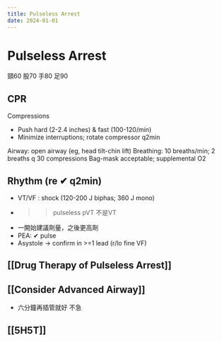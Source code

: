 ```yaml
---
title: Pulseless Arrest
date: 2024-01-01
---
```


# Pulseless Arrest
頸60 股70 手80 足90

## CPR
Compressions
* Push hard (2-2.4 inches) & fast (100-120/min)
* Minimize interruptions; rotate compressor q2min

Airway: open airway (eg, head tilt-chin lift)
Breathing: 10 breaths/min; 2 breaths q 30 compressions
Bag-mask acceptable; supplemental O2

## Rhythm (re ✔ q2min)
* VT/VF : shock (120-200 J biphas; 360 J mono)
* >> pulseless pVT 不是VT
* 一開始建議劑量，之後更高劑
* PEA: ✔ pulse
* Asystole → confirm in >=1 lead (r/lo fine VF)

## [[Drug Therapy of Pulseless Arrest]]

## [[Consider Advanced Airway]]
* 六分鐘再插管就好 不急

## [[5H5T]]

